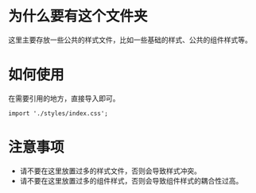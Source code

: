 # 为什么要有这个文件夹
这里主要存放一些公共的样式文件，比如一些基础的样式、公共的组件样式等。
# 如何使用
在需要引用的地方，直接导入即可。
```
import './styles/index.css';
```
# 注意事项
- 请不要在这里放置过多的样式文件，否则会导致样式冲突。
- 请不要在这里放置过多的组件样式，否则会导致组件样式的耦合性过高。
